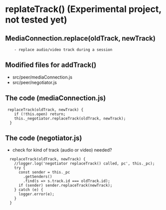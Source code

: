 # replateTrack() (Experimental project, not tested yet)

## MediaConnection.replace(oldTrack, newTrack)
        - replace audio/video track during a session

## Modified files for addTrack()
- src/peer/mediaConnection.js
- src/peer/negotiator.js

## The code (mediaConnection.js)
```
 replaceTrack(oldTrack, newTrack) {
    if (!this.open) return;
    this._negotiator.replaceTrack(oldTrack, newTrack);
  }

```
## The code (negotiator.js)
- check for kind of track (audio or video) needed?
```
  replaceTrack(oldTrack, newTrack) {
    //logger.log('negotiator replaceTrack() called, pc', this._pc);
    try {
      const sender = this._pc
        .getSenders()
        .find(s => s.track.id === oldTrack.id);
      if (sender) sender.replaceTrack(newTrack);
    } catch (e) {
      logger.error(e);
    }
  }

```

